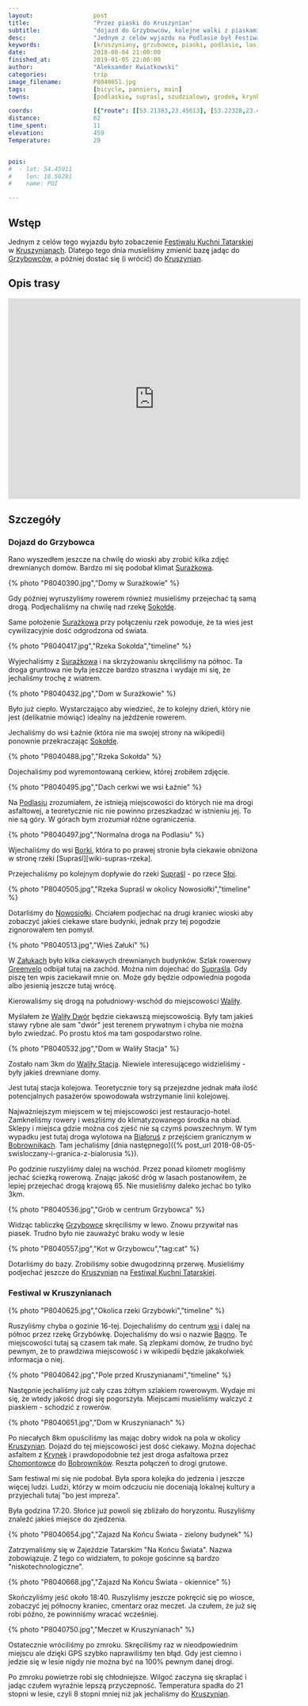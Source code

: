 ```yaml
---
layout:                 post
title:                  "Przez piaski do Kruszynian"
subtitle:               "dojazd do Grzybowców, kolejne walki z piaskami, powrót po zmroku z festiwalu przepełnionego niedzielnymi turystami"
desc:                   "Jednym z celów wyjazdu na Podlasie był Festiwal Kuchni Tatarskiej. Specjalnie dla niego musieliśmy trochę pokombinować z noclegami - mieć dodakowy nocleg w Surażkowie. Tego dnia udało nam się ostatecznie dotrzeć, chociaż myślałem że będzie on wyglądał trochę inaczej."
keywords:               [kruszyniany, grzubowce, piaski, podlasie, las, festiwal, tatarska kuchnia]
date:                   2018-08-04 21:00:00
finished_at:            2019-01-05 22:00:00
author:                 "Aleksander Kwiatkowski"
categories:             trip
image_filename:         P8040651.jpg
tags:                   [bicycle, panniers, main]
towns:                  [podlaskie, suprasl, szudzialowo, grodek, krynki]

coords:                 [{"route": [[53.21383,23.45613], [53.22328,23.45751], [53.22729,23.47742], [53.22020,23.49012], [53.19501,23.50188], [53.19213,23.51999], [53.17505,23.53553], [53.17212,23.52643], [53.15982,23.54419], [53.12842,23.61500], [53.10900,23.63998], [53.11147,23.67852], [53.10957,23.70375], [53.11477,23.71654], [53.11225,23.74006], [53.11508,23.71628], [53.12214,23.72452], [53.12976,23.71028], [53.13687,23.72658], [53.14515,23.77860], [53.16008,23.78684], [53.16862,23.81078], [53.18498,23.81422]], "type": "bicycle"}]
distance:               62
time_spent:             11
elevation:              459
Temperature:            29


pois:
#  - lat: 54.45911
#    lon: 18.56281
#    name: POI

---
```


[festiwal]: http://www.kruszyniany.pl/news6.html

[wiki-surazkowo]: https://pl.wikipedia.org/wiki/Sura%C5%BCkowo
[wiki-sokolda-rzeka]: https://pl.wikipedia.org/wiki/Soko%C5%82da_(rzeka)
[wiki-podlasie]: https://pl.wikipedia.org/wiki/Podlasie
[wiki-borki]: https://pl.wikipedia.org/wiki/Borki_(powiat_bia%C5%82ostocki)
[wiki-suprasl-rzeka]: https://pl.wikipedia.org/wiki/Supra%C5%9Bl_(rzeka)
[wiki-suprasl]: https://pl.wikipedia.org/wiki/Supra%C5%9Bl
[wiki-sloja]: https://pl.wikipedia.org/wiki/S%C5%82oja
[wiki-nowosiolka]: https://pl.wikipedia.org/wiki/Nowosi%C3%B3%C5%82ki_(gmina_Gr%C3%B3dek)
[wiki-zaluki]: https://pl.wikipedia.org/wiki/Za%C5%82uki_(wojew%C3%B3dztwo_podlaskie)
[wiki-greenvelo]: https://pl.wikipedia.org/wiki/Wschodni_Szlak_Rowerowy_Green_Velo
[wiki-walily]: https://pl.wikipedia.org/wiki/Wali%C5%82y
[wiki-walily-dwor]: https://pl.wikipedia.org/wiki/Wali%C5%82y-Dw%C3%B3r
[wiki-walily-stacja]: https://pl.wikipedia.org/wiki/Wali%C5%82y-Stacja
[wiki-bialorus]: https://pl.wikipedia.org/wiki/Bia%C5%82oru%C5%9B
[wiki-bobrowniki]: https://pl.wikipedia.org/wiki/Bobrowniki_(powiat_bia%C5%82ostocki)
[wiki-grzybowce]: https://pl.wikipedia.org/wiki/Grzybowce
[wiki-tykocin]: https://pl.wikipedia.org/wiki/Tykocin
[wiki-grzybowce]: https://pl.wikipedia.org/wiki/Grzybowce
[wiki-bagno]: https://pl.wikipedia.org/wiki/Bagno_(powiat_bia%C5%82ostocki)
[wiki-kruszyniany]: https://pl.wikipedia.org/wiki/Kruszyniany
[wiki-krynki]: https://pl.wikipedia.org/wiki/Krynki
[wiki-chomontowce]: https://pl.wikipedia.org/wiki/Chomontowce

## Wstęp

Jednym z celów tego wyjazdu było zobaczenie [Festiwalu Kuchni Tatarskiej][festiwal]
w [Kruszynianach][wiki-kruszyniany].
Dlatego tego dnia musieliśmy zmienić bazę jadąc do [Grzybowców][wiki-grzybowce],
a później dostać się (i wrócić) do [Kruszynian][wiki-kruszyniany].

## Opis trasy

<iframe height='405' width='590' frameborder='0' allowtransparency='true' scrolling='no' src='https://www.strava.com/activities/1749830654/embed/8706930001d5bf2cc7a8925b92a10f3f6737e5ce'></iframe>

## Szczegóły

### Dojazd do Grzybowca

Rano wyszedłem jeszcze na chwilę do wioski aby zrobić kilka zdjęć drewnianych domów.
Bardzo mi się podobał klimat [Surażkowa][wiki-surazkowo].

{% photo "P8040390.jpg","Domy w Surażkowie" %}

Gdy później wyruszyliśmy rowerem również musieliśmy przejechać tą samą drogą.
Podjechaliśmy na chwilę nad rzekę [Sokołdę][wiki-sokolda-rzeka].

Same położenie [Surażkowa][wiki-surazkowo] przy połączeniu rzek powoduje,
że ta wieś jest cywilizacyjnie dość odgrodzona od świata.

{% photo "P8040417.jpg","Rzeka Sokołda","timeline" %}

Wyjechaliśmy z [Surażkowa][wiki-surazkowo] i na skrzyżowaniu skręciliśmy na
północ. Ta droga gruntowa nie była jeszcze bardzo straszna i wydaje mi się,
że jechaliśmy trochę z wiatrem.

{% photo "P8040432.jpg","Dom w Surażkowie" %}

Było już ciepło. Wystarczająco aby wiedzieć, że to kolejny dzień, który nie jest
(delikatnie mówiąc) idealny na jeżdżenie rowerem.

Jechaliśmy do wsi Łaźnie (która nie ma swojej strony na wikipedii) ponownie przekraczając
[Sokołdę][wiki-sokolda-rzeka].

{% photo "P8040488.jpg","Rzeka Sokołda" %}

Dojechaliśmy pod wyremontowaną cerkiew, której zrobiłem zdjęcie.

{% photo "P8040495.jpg","Dach cerkwi we wsi Łaźnie" %}

Na [Podlasiu][wiki-podlasie] zrozumiałem, że istnieją miejscowości do których
nie ma drogi asfaltowej, a teoretycznie nic nie powinno przeszkadzać w istnieniu jej.
To nie są góry. W górach bym zrozumiał różne ograniczenia.

{% photo "P8040497.jpg","Normalna droga na Podlasiu" %}

Wjechaliśmy do wsi [Borki][wiki-borki], która to po prawej stronie była ciekawie
obniżona w stronę rzeki [Supraśl][wiki-supras-rzeka].

Przejechaliśmy po kolejnym dopływie do rzeki [Supraśl][wiki-suprasl] - po
rzece [Słoi][wiki-sloja].

{% photo "P8040505.jpg","Rzeka Supraśl w okolicy Nowosiołki","timeline" %}

Dotarliśmy do [Nowosiołki][wiki-nowosiolka]. Chciałem podjechać na drugi kraniec
wioski aby zobaczyć jakieś ciekawe stare budynki, jednak przy tej pogodzie
zignorowałem ten pomysł.

{% photo "P8040513.jpg","Wieś Załuki" %}

W [Załukach][wiki-zaluki] było kilka ciekawych drewnianych budynków.
Szlak rowerowy [Greenvelo][wiki-greenvelo] odbijał tutaj na zachód.
Można nim dojechać do [Supraśla][wiki-suprasl].
Gdy piszę ten wpis zaciekawił mnie on.
Może gdy będzie odpowiednia pogoda albo jesienią jeszcze tutaj wrócę.

Kierowaliśmy się drogą na południowy-wschód do miejscowości [Waliły][wiki-walily].

Myślałem że [Waliły Dwór][wiki-walily-dwor] będzie ciekawszą miejscowością.
Były tam jakieś stawy rybne ale sam "dwór" jest terenem prywatnym i
chyba nie można było zwiedzać. Po prostu ktoś ma tam gospodarstwo rolne.

{% photo "P8040532.jpg","Dom w Waliły Stacja" %}

Zostało nam 3km do [Waliły Stacja][wiki-walily-stacja]. Niewiele interesującego
widzieliśmy - były jakieś drewniane domy.

Jest tutaj stacja kolejowa. Teoretycznie tory są przejezdne jednak
mała ilość potencjalnych pasażerów spowodowała wstrzymanie
linii kolejowej.

Najważniejszym miejscem w tej miejscowości jest restauracjo-hotel.
Zamkneliśmy rowery i weszliśmy do klimatyzowanego środka na obiad. Sklepy
i miejsca gdzie można coś zjeść nie są czymś powszechnym. W tym wypadku jest
tutaj droga wylotowa na [Białoruś][wiki-bialorus] z przejściem granicznym w
[Bobrownikach][wiki-bobrowniki]. Tam jechaliśmy
[dnia następnego]({% post_url 2018-08-05-swisloczany-i-granica-z-bialorusia %}).

Po godzinie ruszyliśmy dalej na wschód. Przez ponad kilometr mogliśmy jechać
ścieżką rowerową. Znając jakość dróg w lasach postanowiłem, że lepiej
przejechać drogą krajową 65. Nie musieliśmy daleko jechać bo tylko 3km.

{% photo "P8040536.jpg","Grób w centrum Grzybowca" %}

Widząc tabliczkę [Grzybowce][wiki-grzybowce] skręciliśmy w lewo. Znowu
przywitał nas piasek. Trudno było nie zauważyć braku wody w lesie

{% photo "P8040557.jpg","Kot w Grzybowcu","tag:cat" %}

Dotarliśmy do bazy. Zrobiliśmy sobie dwugodzinną przerwę. Musieliśmy
podjechać jeszcze do [Kruszynian][wiki-kruszyniany] na
[Festiwal Kuchni Tatarskiej][festiwal].

### Festiwal w Kruszynianach

{% photo "P8040625.jpg","Okolica rzeki Grzybówki","timeline" %}

Ruszyliśmy chyba o gozinie 16-tej. Dojechaliśmy do centrum [wsi][wiki-grzybowce]
i dalej na północ przez rzekę Grzybówkę. Dojechaliśmy do wsi
o nazwie [Bagno][wiki-bagno]. Te miejscowości tutaj są czasem tak małe.
Są zlepkami domów, że trudno być pewnym, że to prawdziwa miejscowość i
w wikipedii będzie jakakolwiek informacja o niej.

{% photo "P8040642.jpg","Pole przed Kruszynianami","timeline" %}

Następnie jechaliśmy już cały czas żółtym szlakiem rowerowym.
Wydaje mi się, że wtedy jakość drogi się pogorszyła. Miejscami musieliśmy
walczyć z piaskiem - schodzić z rowerów.

{% photo "P8040651.jpg","Dom w Kruszynianach" %}

Po niecałych 8km opuściliśmy las mając dobry widok na pola w okolicy
[Kruszynian][wiki-kruszyniany]. Dojazd do tej miejscowości jest dość ciekawy.
Można dojechać asfaltem z [Krynek][wiki-krynki] i prawdopodobnie też jest droga asfaltowa
przez [Chomontowce][wiki-chomontowce] do [Bobrowników][wiki-bobrowniki].
Reszta połączeń to drogi grutowe.

Sam festiwal mi się nie podobał. Była spora kolejka do jedzenia i jeszcze więcej
ludzi. Ludzi, którzy w moim odczuciu nie doceniają lokalnej kultury a przyjechali
tutaj "bo jest impreza".

Była godzina 17:20. Słońce już powoli się zbliżało do horyzontu.
Ruszyliśmy znaleźć jakieś miejsce do zjedzenia.

{% photo "P8040654.jpg","Zajazd Na Końcu Świata - zielony budynek" %}

Zatrzymaliśmy się w Zajeździe Tatarskim "Na Końcu Świata". Nazwa zobowiązuje.
Z tego co widziałem, to pokoje gościnne są bardzo "niskotechnologiczne".

{% photo "P8040668.jpg","Zajazd Na Końcu Świata - okiennice" %}

Skończyliśmy jeść około 18:40. Ruszyliśmy jeszcze pokręcić się po wiosce,
zobaczyć jej północny kraniec, cmentarz oraz meczet. Ja czułem, że już się robi
późno, że powinniśmy wracać wcześniej.

{% photo "P8040750.jpg","Meczet w Kruszynianach" %}

Ostatecznie wróciliśmy po zmroku. Skręciliśmy raz w nieodpowiednim miejscu
ale dzięki GPS szybko naprawiliśmy ten błąd. Gdy jest ciemno i jedzie się w lesie
nigdy nie można być na 100% pewnym danej drogi.

Po zmroku powietrze robi się chłodniejsze. Wilgoć zaczyna się skraplać i jadąc
czułem wyraźnie lepszą przyczepność. Temperatura spadła do 21 stopni w lesie,
czyli 8 stopni mniej niż jak jechaliśmy do [Kruszynian][wiki-kruszyniany].
